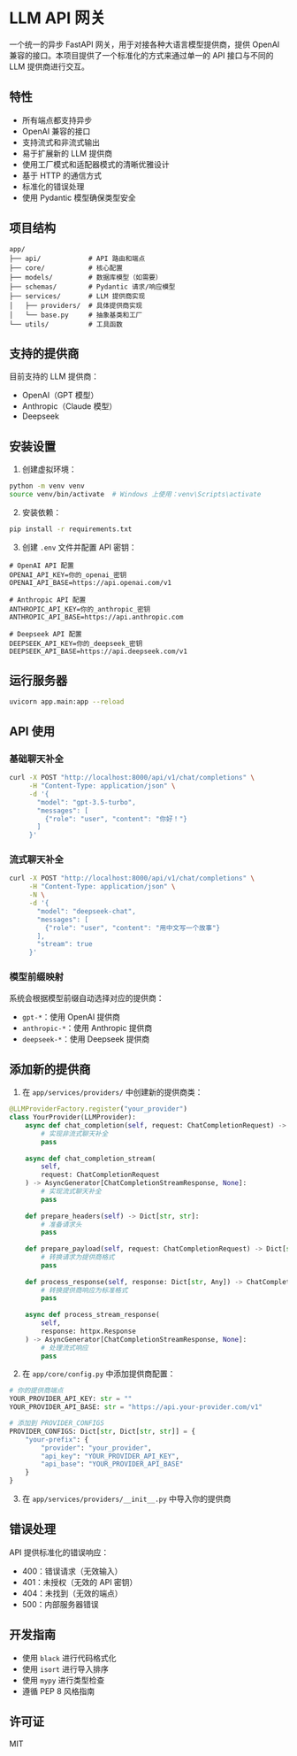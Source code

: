 # LLM API 网关

一个统一的异步 FastAPI 网关，用于对接各种大语言模型提供商，提供 OpenAI 兼容的接口。本项目提供了一个标准化的方式来通过单一的 API 接口与不同的 LLM 提供商进行交互。

## 特性

- 所有端点都支持异步
- OpenAI 兼容的接口
- 支持流式和非流式输出
- 易于扩展新的 LLM 提供商
- 使用工厂模式和适配器模式的清晰优雅设计
- 基于 HTTP 的通信方式
- 标准化的错误处理
- 使用 Pydantic 模型确保类型安全

## 项目结构

```
app/
├── api/            # API 路由和端点
├── core/           # 核心配置
├── models/         # 数据库模型（如需要）
├── schemas/        # Pydantic 请求/响应模型
├── services/       # LLM 提供商实现
│   ├── providers/  # 具体提供商实现
│   └── base.py     # 抽象基类和工厂
└── utils/          # 工具函数
```

## 支持的提供商

目前支持的 LLM 提供商：
- OpenAI（GPT 模型）
- Anthropic（Claude 模型）
- Deepseek

## 安装设置

1. 创建虚拟环境：
```bash
python -m venv venv
source venv/bin/activate  # Windows 上使用：venv\Scripts\activate
```

2. 安装依赖：
```bash
pip install -r requirements.txt
```

3. 创建 `.env` 文件并配置 API 密钥：
```env
# OpenAI API 配置
OPENAI_API_KEY=你的_openai_密钥
OPENAI_API_BASE=https://api.openai.com/v1

# Anthropic API 配置
ANTHROPIC_API_KEY=你的_anthropic_密钥
ANTHROPIC_API_BASE=https://api.anthropic.com

# Deepseek API 配置
DEEPSEEK_API_KEY=你的_deepseek_密钥
DEEPSEEK_API_BASE=https://api.deepseek.com/v1
```

## 运行服务器

```bash
uvicorn app.main:app --reload
```

## API 使用

### 基础聊天补全

```bash
curl -X POST "http://localhost:8000/api/v1/chat/completions" \
     -H "Content-Type: application/json" \
     -d '{
       "model": "gpt-3.5-turbo",
       "messages": [
         {"role": "user", "content": "你好！"}
       ]
     }'
```

### 流式聊天补全

```bash
curl -X POST "http://localhost:8000/api/v1/chat/completions" \
     -H "Content-Type: application/json" \
     -N \
     -d '{
       "model": "deepseek-chat",
       "messages": [
         {"role": "user", "content": "用中文写一个故事"}
       ],
       "stream": true
     }'
```

### 模型前缀映射

系统会根据模型前缀自动选择对应的提供商：
- `gpt-*`：使用 OpenAI 提供商
- `anthropic-*`：使用 Anthropic 提供商
- `deepseek-*`：使用 Deepseek 提供商

## 添加新的提供商

1. 在 `app/services/providers/` 中创建新的提供商类：
```python
@LLMProviderFactory.register("your_provider")
class YourProvider(LLMProvider):
    async def chat_completion(self, request: ChatCompletionRequest) -> ChatCompletionResponse:
        # 实现非流式聊天补全
        pass
    
    async def chat_completion_stream(
        self, 
        request: ChatCompletionRequest
    ) -> AsyncGenerator[ChatCompletionStreamResponse, None]:
        # 实现流式聊天补全
        pass
    
    def prepare_headers(self) -> Dict[str, str]:
        # 准备请求头
        pass
    
    def prepare_payload(self, request: ChatCompletionRequest) -> Dict[str, Any]:
        # 转换请求为提供商格式
        pass
    
    def process_response(self, response: Dict[str, Any]) -> ChatCompletionResponse:
        # 转换提供商响应为标准格式
        pass
    
    async def process_stream_response(
        self, 
        response: httpx.Response
    ) -> AsyncGenerator[ChatCompletionStreamResponse, None]:
        # 处理流式响应
        pass
```

2. 在 `app/core/config.py` 中添加提供商配置：
```python
# 你的提供商端点
YOUR_PROVIDER_API_KEY: str = ""
YOUR_PROVIDER_API_BASE: str = "https://api.your-provider.com/v1"

# 添加到 PROVIDER_CONFIGS
PROVIDER_CONFIGS: Dict[str, Dict[str, str]] = {
    "your-prefix": {
        "provider": "your_provider",
        "api_key": "YOUR_PROVIDER_API_KEY",
        "api_base": "YOUR_PROVIDER_API_BASE"
    }
}
```

3. 在 `app/services/providers/__init__.py` 中导入你的提供商

## 错误处理

API 提供标准化的错误响应：
- 400：错误请求（无效输入）
- 401：未授权（无效的 API 密钥）
- 404：未找到（无效的端点）
- 500：内部服务器错误

## 开发指南

- 使用 `black` 进行代码格式化
- 使用 `isort` 进行导入排序
- 使用 `mypy` 进行类型检查
- 遵循 PEP 8 风格指南

## 许可证

MIT 